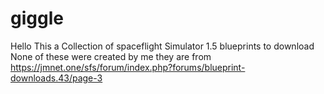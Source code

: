 # giggle
Hello This a Collection of spaceflight Simulator 1.5 blueprints to download
None of these were created by me they are from
https://jmnet.one/sfs/forum/index.php?forums/blueprint-downloads.43/page-3
